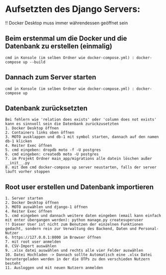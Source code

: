 # Aufsetzten des Django Servers:

!! Docker Desktop muss immer währendessen geöffnet sein

## Beim erstenmal um die Docker und die Datenbank zu erstellen (einmalig)
    cmd in Konsole (im selben Ordner wie docker-compose.yml) : docker-compose up --build

## Dannach zum Server starten
    cmd in Konsole (im selben Ordner wie docker-compose.yml) : docker-compose up

## Datenbank zurücksetzten
    Bei fehlern wie 'relation does exists' oder 'column does not exists' kann es sinnvoll sein die Datenbank zurückzusetzten
    1. Docker Desktop öffnen
    2. Containers links oben öffnen
    3. MOTO ausklappen und db-1 mit symbol starten, dannach auf den namen db-1 klicken
    4. Reiter Exec öffnen
    5. cmd eingeben: dropdb moto -f -U postgres
    6. cmd eingeben: createdb moto -U postgres
    7. im Projekt Ordner main_app/migrations alle datein löschen außer __init__.py
    8. mit dem cmd docker-compose up server neustarten, falls der server läuft vorher stoppen   

## Root user erstellen und Datenbank importieren
    1. Server starten
    2. Docker Desktop öffnen
    3. MOTO auswählen und django-1 öffnen
    4. Reiter Exec öffnen
    5. cmd eingeben und dannach weitere daten eingeben (email kann einfach mit enter übergangen werden): python manage.py createsuperuser
    !! Dieser User ist nicht zum Benutzen der einzelnen Funktionen gedacht, sondern rein zur Verwaltung des Backend, Daten und Personal-Nutzer
    6. https://127.0.0.1:8000 im Browser öffnen
    7. mit root user anmelden
    8. CSV-Import auswählen
    9. .xlsx datei auswählen und rechts alle vier Felder auswählen
    10. Datei Hochladen -> Dannach sollte Automatisch eine .xlsx Datei heruntergeladen werden in der die OTPs zu den verschieden Nutzern besteht
    11. Ausloggen und mit neuen Nutzern anmelden 